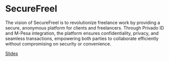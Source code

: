 # SecureFreel
The vision of SecureFreel is to revolutionize freelance work by providing a secure, anonymous platform for clients and freelancers. Through Privado ID and M-Pesa integration, the platform ensures confidentiality, privacy, and seamless transactions, empowering both parties to collaborate efficiently without compromising on security or convenience.

[Slides](https://gamma.app/docs/SecureFreel-The-Future-of-Decentralized-Freelance-Platforms-a9du1org6g9dtvk)
